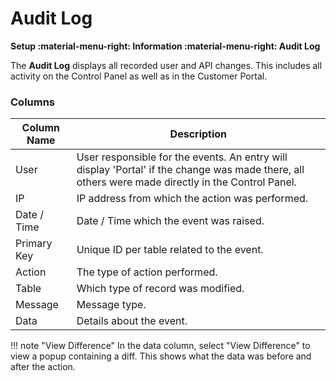 # Audit Log
**Setup :material-menu-right: Information :material-menu-right: Audit Log**

The **Audit Log** displays all recorded user and API changes. This includes all activity on the Control Panel as well as in the Customer Portal.

### Columns

| Column Name | Description                                    |
|-------------|------------------------------------------------|
| User        | User responsible for the events. An entry will display 'Portal' if the change was made there, all others were made directly in the Control Panel.                |
| IP          | IP address from which the action was performed. |
| Date / Time | Date / Time which the event was raised.         |
| Primary Key | Unique ID per table related to the event.       |
| Action      | The type of action performed.                   |
| Table       | Which type of record was modified.              |
| Message       | Message type.              |
| Data        | Details about the event.                        |

!!! note "View Difference"
    In the data column, select "View Difference" to view a popup containing a diff. This shows what the data was before and after the action.
